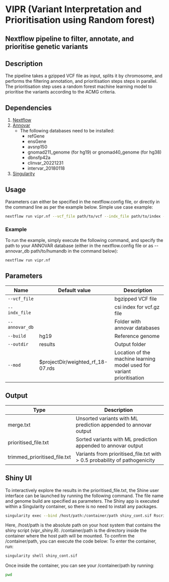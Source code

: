 # VIPR (Variant Interpretation and Prioritisation using Random forest) 

## Nextflow pipeline to filter, annotate, and prioritise genetic variants

## Description
The pipeline takes a gzipped VCF file as input, splits it by chromosome, and performs the filtering annotation, and prioritisation steps steps in parallel. The prioritisation step uses a random forest machine learning model to prioritise the variants according to the ACMG criteria.

## Dependencies
1. [Nextflow](https://www.nextflow.io)
2. [Annovar](http://annovar.openbioinformatics.org/en/latest/)
   - The following databases need to be installed:
        - refGene
        - ensGene
        - avsnp150
        - gnomad211_genome (for hg19) or gnomad40_genome (for hg38)
        - dbnsfp42a
        - clinvar_20221231
        - intervar_20180118 
3. [Singularity](https://docs.sylabs.io/guides/3.0/user-guide/index.html)

## Usage
Parameters can either be specified in the nextflow.config file, or directly in the command line as per the example below.
Simple use case example:
```bash
nextflow run vipr.nf --vcf_file path/to/vcf --indx_file path/to/index --build hg19 --annovar_db path/to/humandb --outdir path/to/output/directory
```
### Example 
To run the example, simply execute the following command, and specify the path to your ANNOVAR database (either in the nextflow.config file or as --annovar_db path/to/humandb in the command below):
```bash
nextflow run vipr.nf
```

## Parameters
| Name      | Default value | Description     |
|-----------|---------------|-----------------|
| `--vcf_file`    |    | bgzipped VCF file |
| `--indx_file`     |   | csi index for vcf.gz file |
| `--annovar_db`    |    |  Folder with annovar databases |
| `--build`    |  hg19 |  Reference genome |
| `--outdir` | results  |  Output folder |
| `--mod` | $projectDir/weighted_rf_18-07.rds  |  Location of the machine learning model used for variant prioritisation |

## Output
  | Type      | Description     |
  |-----------|---------------|
  | merge.txt      | Unsorted variants with ML prediction appended to annovar output |
  | prioritised_file.txt  | Sorted variants with ML prediction appended to annovar output |
  | trimmed_prioritised_file.txt  | Variants from prioritised_file.txt with > 0.5 probability of pathogenicity |

## Shiny UI
To interactively explore the results in the prioritised_file.txt, the Shine user interface can be launched by running the following command. The file name and genome build are specified as parameters. The Shiny app is executed within a Singularity container, so there is no need to install any packages.

```bash
singularity exec --bind /host/path:/container/path shiny_cont.sif Rscript -e 'shiny::runApp("/mnt/vp_4.R", launch.browser = TRUE)'
```
Here, /host/path is the absolute path on your host system that contains the shiny script (vipr_shiny.R). /container/path is the directory inside the container where the host path will be mounted. To confirm the /container/path, you can execute the code below:
To enter the container, run:
```bash
singularity shell shiny_cont.sif
```
Once inside the container, you can see your /container/path by running:
```bash
pwd
```
